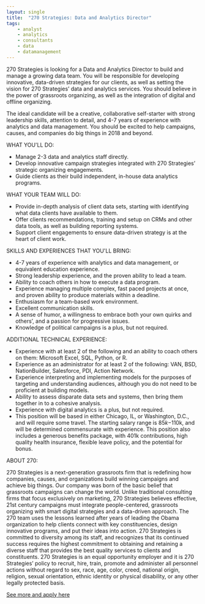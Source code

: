```yaml
---
layout: single
title:  "270 Strategies: Data and Analytics Director"
tags: 
    - analyst
    - analytics
    - consultants
    - data
    - datamanagement
---
```


270 Strategies is looking for a Data and Analytics Director to build and manage a growing data team. You will be responsible for developing innovative, data-driven strategies for our clients, as well as setting the vision for 270 Strategies’ data and analytics services. You should believe in the power of grassroots organizing, as well as the integration of digital and offline organizing.
 
The ideal candidate will be a creative, collaborative self-starter with strong leadership skills, attention to detail, and 4-7 years of experience with analytics and data management. You should be excited to help campaigns, causes, and companies do big things in 2018 and beyond.

WHAT YOU'LL DO:

* Manage 2-3 data and analytics staff directly.
* Develop innovative campaign strategies integrated with 270 Strategies’ strategic organizing engagements.
* Guide clients as their build independent, in-house data analytics programs.

WHAT YOUR TEAM WILL DO:

* Provide in-depth analysis of client data sets, starting with identifying what data clients have available to them.
* Offer clients recommendations, training and setup on CRMs and other data tools, as well as building reporting systems.
* Support client engagements to ensure data-driven strategy is at the heart of client work.

SKILLS AND EXPERIENCES THAT YOU'LL BRING:

* 4-7 years of experience with analytics and data management, or equivalent education experience.
* Strong leadership experience, and the proven ability to lead a team.
* Ability to coach others in how to execute a data program.
* Experience managing multiple complex, fast paced projects at once, and proven ability to produce materials within a deadline.
* Enthusiasm for a team-based work environment.
* Excellent communication skills.
* A sense of humor, a willingness to embrace both your own quirks and others’, and a passion for progressive issues.
* Knowledge of political campaigns is a plus, but not required. 
        
ADDITIONAL TECHNICAL EXPERIENCE:

* Experience with at least 2 of the following and an ability to coach others on them:  Microsoft Excel, SQL, Python, or R.
* Experience as an administrator for at least 2 of the following: VAN, BSD, NationBuilder, Salesforce, PDI, Action Network.
* Experience interpreting and implementing models for the purposes of targeting and understanding audiences, although you do not need to be proficient at building models.
* Ability to assess disparate data sets and systems, then bring them together in to a cohesive analysis.
* Experience with digital analytics is a plus, but not required.    
* This position will be based in either Chicago, IL, or Washington, D.C., and will require some travel.  The starting salary range is $85k-$110k, and will be determined commensurate with experience. This position also includes a generous benefits package, with 401k contributions, high quality health insurance, flexible leave policy, and the potential for bonus.
 
ABOUT 270: 

270 Strategies is a next-generation grassroots firm that is redefining how companies, causes, and organizations build winning campaigns and achieve big things. Our company was born of the basic belief that grassroots campaigns can change the world.  Unlike traditional consulting firms that focus exclusively on marketing, 270 Strategies believes effective, 21st century campaigns must integrate people-centered, grassroots organizing with smart digital strategies and a data-driven approach. The 270 team uses the lessons learned after years of leading the Obama organization to help clients connect with key constituencies, design innovative programs, and put their ideas into action. 
270 Strategies is committed to diversity among its staff, and recognizes that its continued success requires the highest commitment to obtaining and retaining a diverse staff that provides the best quality services to clients and constituents. 270 Strategies is an equal opportunity employer and it is 270 Strategies’ policy to recruit, hire, train, promote and administer all personnel actions without regard to sex, race, age, color, creed, national origin, religion, sexual orientation, ethnic identity or physical disability, or any other legally protected basis.

[See more and apply here](https://jobs.lever.co/270strategies/b3f5445c-7916-4390-9e43-0093022167d4)
